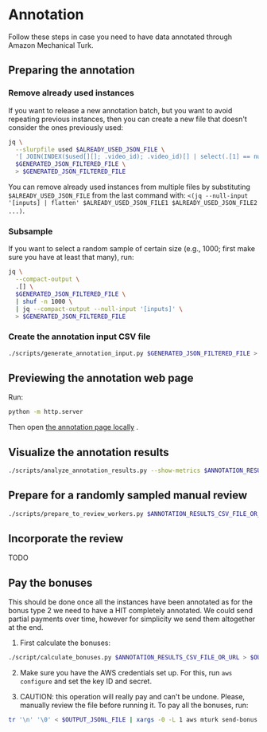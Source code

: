 # Annotation

Follow these steps in case you need to have data annotated through Amazon Mechanical Turk.

## Preparing the annotation

### Remove already used instances

If you want to release a new annotation batch, but you want to avoid repeating previous instances, then you can 
create a new file that doesn't consider the ones previously used:

```bash
jq \
  --slurpfile used $ALREADY_USED_JSON_FILE \
  '[ JOIN(INDEX($used[][]; .video_id); .video_id)[] | select(.[1] == null) | .[0] ]' \
  $GENERATED_JSON_FILTERED_FILE \
  > $GENERATED_JSON_FILTERED_FILE
```

You can remove already used instances from multiple files by substituting `$ALREADY_USED_JSON_FILE` from the last
command with: `<(jq --null-input '[inputs] | flatten' $ALREADY_USED_JSON_FILE1 $ALREADY_USED_JSON_FILE2 ...)`.

### Subsample

If you want to select a random sample of certain size (e.g., 1000; first make sure you have at least that many), run:

```bash
jq \
  --compact-output \
  .[] \
  $GENERATED_JSON_FILTERED_FILE \
  | shuf -n 1000 \
  | jq --compact-output --null-input '[inputs]' \
  > $GENERATED_JSON_FILTERED_FILE
```

### Create the annotation input CSV file

```bash
./scripts/generate_annotation_input.py $GENERATED_JSON_FILTERED_FILE > $MTURK_INPUT_CSV_FILE
```

## Previewing the annotation web page

Run:

```bash
python -m http.server
```

Then open
[the annotation page locally](http://localhost:8000/annotation_page/amt_testing_page.html?templatePagePath=annotation.html&dataPath=../$MTURK_INPUT_CSV_FILE)
.

## Visualize the annotation results

```bash
./scripts/analyze_annotation_results.py --show-metrics $ANNOTATION_RESULTS_CSV_FILE_OR_URL > $OUTPUT_TXT_FILE
```

## Prepare for a randomly sampled manual review

```bash
./scripts/prepare_to_review_workers.py $ANNOTATION_RESULTS_CSV_FILE_OR_URL > $OUTPUT_CSV_FILE
```

## Incorporate the review

TODO

## Pay the bonuses

This should be done once all the instances have been annotated as for the bonus type 2 we need to have a HIT 
completely annotated. We could send partial payments over time, however for simplicity we send them altogether at 
the end.

1. First calculate the bonuses:

```bash
./script/calculate_bonuses.py $ANNOTATION_RESULTS_CSV_FILE_OR_URL > $OUTPUT_JSONL_FILE
```

2. Make sure you have the AWS credentials set up. For this, run `aws configure` and set the key ID and secret.
   
3. CAUTION: this operation will really pay and can't be undone. Please, manually review the file 
   before running it. To pay all the bonuses, run:

```bash
tr '\n' '\0' < $OUTPUT_JSONL_FILE | xargs -0 -L 1 aws mturk send-bonus --cli-input-json
```
